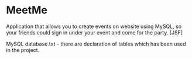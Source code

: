 MeetMe
======

Application that allows you to create events on website using MySQL, so your friends could sign 
in under your event and come for the party. [JSF]


MySQL database.txt - there are declaration of tables which has been used in the project.
